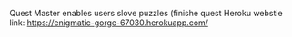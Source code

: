 Quest Master enables users slove puzzles (finishe quest 
Heroku webstie link: https://enigmatic-gorge-67030.herokuapp.com/
